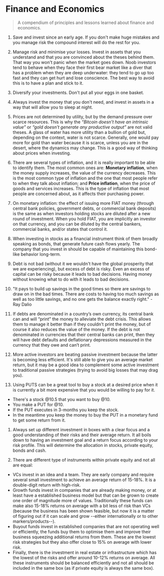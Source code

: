# Finance and Economics
> A compendium of principles and lessons learned about finance and economics.

1. Save and invest since an early age. If you don't make huge mistakes and you manage risk the compound interest will do the rest for you.

1. Manage risk and minimise your losses. Invest in assets that you understand and that you are convinced about the theses behind them. That way you won't panic when the market goes down. Noob investors tend to behave when they face their first bear market like a diver that has a problem when they are deep underwater: they tend to go up too fast and they can get hurt and lose conscience. The best way to avoid this is to have a plan and stick to it.

1. Diversify your investments. Don't put all your eggs in one basket.

1. Always invest the money that you don't need, and invest in assets in a way that will allow you to sleep at night.

1. Prices are not determined by utility, but by the demand pressure over scarce resources. This is why the _“Bitcoin doesn’t have an intrinsic value”_ or _“gold doesn’t generate any productive output”_ are not valid theses. A glass of water has more utility than a bullion of gold but, depending on the context, water is not scarce. Generally, one would pay more for gold than water because it is scarce, unless you are in the desert, where the dynamics may change. This is a good way of thinking about prices when investing.

1. There are several types of inflation, and it is really important to be able to identify them. The most common ones are: **Monetary inflation**, when the money supply increases, the value of the currency decreases. This is the most common type of inflation and the one that most people refer to when they talk about inflation; and **Price inflation**, when the price of goods and services increases. This is the type of inflation that most people are concerned about, as it affects their purchasing power.

1. On monetary inflation: the effect of issuing more FIAT money (through central bank policies, government debts, or commercial bank deposits) is the same as when investors holding stocks are diluted after a new round of investment. When you hold FIAT, you are implicitly an investor on that currency, and you can be diluted by the central bankers, commercial banks, and/or states that control it.

1. When investing in stocks as a financial instrument think of them broadly speaking as bonds, that generate future cash flows yearly. The company that you invest in should be capable of maintaining this bond-like behavior long-term.

1. Debt is not bad (without it we wouldn't have the global prosperity that we are experiencing), but excess of debt is risky. Even an excess of capital can be risky because it leads to bad decisions. Having money without knowing what to do with it leads to bad decisions.

1. "It pays to build up savings in the good times so there are savings to draw on in the bad times. There are costs to having too much savings as well as too little savings, and no one gets the balance exactly right." - Ray Dalio

1. If debts are denominated in a country’s own currency, its central bank can and will “print” the money to alleviate the debt crisis. This allows them to manage it better than if they couldn't print the money, but of course it also reduces the value of the money. If the debt is not denominated in currencies that their central banks can print, then they will have debt defaults and deflationary depressions measured in the currency that they owe and can’t print.

1. More active investors are beating passive investment because the latter is becoming less efficient. It's still able to give you an average market return, but it may be a good idea to complement some active investment to traditional passive strategies (trying to avoid big losses that may drag you).

1. Using PUTS can be a great tool to buy a stock at a desired price when it is currently a bit more expensive that you would be willing to pay for it. 
  - There's a stock @10.5 that you want to buy @10.
  - You make a PUT for @10.
  - If the PUT executes in 3-months you keep the stock.
  - In the meantime you keep the money to buy the PUT in a monetary fund to get some return from it.

1. Always set up different investment in boxes with a clear focus and a good understanding of their risks and their average return. It all boils down to having an investment goal and a return focus according to your risk profile. This will determine the allocation in stocks, private equity, bonds and cash.

1. There are different type of instruments within private equity and not all are equal:
  - VCs invest in an idea and a team. They are early company and require several small investment to achieve an average return of 15-18%. It is a double-digit return with high-risk.
  - Growth funds invest in companies that are already making money, or at least have a established business model but that can be grown to create one order of magnitude more of values. Traditionally these funds can make also 15-18% returns on average with a bit less of risk than VCs (because the business has been shown feasible, but now it is a matter of figuring out if it can scale and grow --either internationally or to other markers/products--).
  - Buyout funds invest in established companies that are not operating well or efficiently, the funds buy them to optimise them and improve their business squeezing additional returns from them. These are the lowest risk strategies but they also offer close to 15% on average with lower risk.
  - Finally, there is the investment in real estate or infrastructure which has the lowest of the risks and offer around 10-12% returns on average.
All these instruments should be balanced efficiently and not all should be included in the same box (as if private equity is always the same box).
